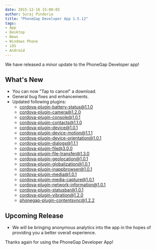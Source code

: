 ```yaml
---
date: 2015-12-16 15:00:03
author: Suraj Pindoria
title: "PhoneGap Developer App 1.5.12"
tags:
- App
- Desktop
- News
- Windows Phone
- iOS
- Android
---
```


We have released a minor update to the PhoneGap Developer app!

## What's New

- You can now "Tap to cancel" a download.
- General bug fixes and enhancements.
- Updated following plugins:
  - cordova-plugin-battery-status@1.1.0
  - cordova-plugin-camera@1.2.0
  - cordova-plugin-console@1.0.1
  - cordova-plugin-contacts@1.1.0
  - cordova-plugin-device@1.0.1
  - cordova-plugin-device-motion@1.1.1
  - cordova-plugin-device-orientation@1.0.1
  - cordova-plugin-dialogs@1.1.1
  - cordova-plugin-file@3.0.0
  - cordova-plugin-file-transfer@1.3.0
  - cordova-plugin-geolocation@1.0.1
  - cordova-plugin-globalization@1.0.1
  - cordova-plugin-inappbrowser@1.0.1
  - cordova-plugin-media@1.0.1
  - cordova-plugin-media-capture@1.0.1
  - cordova-plugin-network-information@1.0.1
  - cordova-plugin-statusbar@1.0.1
  - cordova-plugin-vibration@1.2.0
  - phonegap-plugin-contentsync@1.2.2

## Upcoming Release

- We will be bringing anonymous analytics into the app in the hopes of providing you a better overall experience.

Thanks again for using the PhoneGap Developer App!
